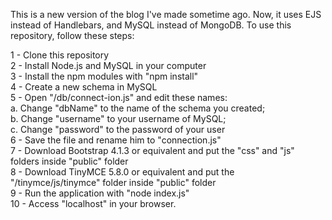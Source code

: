 This is a new version of the blog I've made sometime ago. Now, it uses EJS instead of Handlebars, and MySQL instead of MongoDB.
To use this repository, follow these steps:

1 - Clone this repository <br>
2 - Install Node.js and MySQL in your computer <br>
3 - Install the npm modules with "npm install" <br>
4 - Create a new schema in MySQL <br>
5 - Open "/db/connect-ion.js" and edit these names: <br>
    a. Change "dbName" to the name of the schema you created; <br>
    b. Change "username" to your username of MySQL; <br>
    c. Change "password" to the password of your user <br>
6 - Save the file and rename him to "connection.js" <br>
7 - Download Bootstrap 4.1.3 or equivalent and put the "css" and "js" folders inside "public" folder <br>
8 - Download TinyMCE 5.8.0 or equivalent and put the "/tinymce/js/tinymce" folder inside "public" folder <br>
9 - Run the application with "node index.js" <br>
10 - Access "localhost" in your browser.